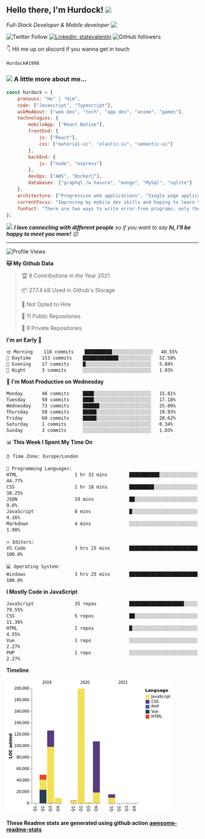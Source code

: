 <h2>Hello there, I'm Hurdock! <img src="https://emoji.gg/assets/emoji/2469_gil_wave.png" width="50"></h2>
<img align='right' src="https://media.giphy.com/media/M9gbBd9nbDrOTu1Mqx/giphy.gif" width="230">
<p><em>Full-Stack Developer & Mobile developer
</em></p>

![Twitter Follow](https://img.shields.io/twitter/follow/hurdock?label=Follow)
[![Linkedin: statevalentin](https://img.shields.io/badge/-Valentin_State-blue?style=flat-square&logo=Linkedin&logoColor=white&link=https://www.linkedin.com/in/statevalentin/)](https://www.linkedin.com/in/statevalentin/)
![GitHub followers](https://img.shields.io/github/followers/hurdock?label=Follow&style=social)

👇 Hit me up on discord if you wanna get in touch

```bash
Hurdock#1998
```
### <img src="https://emoji.gg/assets/emoji/3096_CuteGuyActuallyFlipsPaper.gif" width="50"> A little more about me...  

```javascript
const hurdock = {
    pronouns: "He" | "Him",
    code: ["Javascript", "Typescript"],
    askMeAbout: ["web dev", "tech", "app dev", "anime", "games"],
    technologies: {
        mobileApp: ["React Native"],
        frontEnd: {
            js: ["React"],
            css: ["material-ui", "elastic-ui", "semantic-ui"]
        },
        backEnd: {
            js: ["node", "express"]
        },
        devOps: ["AWS", "Docker🐳"],
        databases: ["graphql /w hasura", "mongo", "MySql", "sqlite"]
    },
    architecture: ["Progressive web applications", "Single page applications"],
    currentFocus: "Improving my mobile dev skills and hoping to learn Swift.",
    funFact: "There are two ways to write error-free programs; only the third one works"
};
```

<img src="https://media.giphy.com/media/LnQjpWaON8nhr21vNW/giphy.gif" width="60"> <em><b>I love connecting with different people</b> so if you want to say <b>hi, I'll be happy to meet you more!</b> 😊</em>

---
<!--START_SECTION:waka-->
![Profile Views](http://img.shields.io/badge/Profile%20Views-40-blue)

**🐱 My Github Data** 

> 🏆 8 Contributions in the Year 2021
 > 
> 📦 277.4 kB Used in Github's Storage 
 > 
> 🚫 Not Opted to Hire
 > 
> 📜 11 Public Repositories 
 > 
> 🔑 9 Private Repositories  
 > 
**I'm an Early 🐤** 

```text
🌞 Morning    118 commits    ██████████░░░░░░░░░░░░░░░   40.55% 
🌆 Daytime    153 commits    █████████████░░░░░░░░░░░░   52.58% 
🌃 Evening    17 commits     █░░░░░░░░░░░░░░░░░░░░░░░░   5.84% 
🌙 Night      3 commits      ░░░░░░░░░░░░░░░░░░░░░░░░░   1.03%

```
📅 **I'm Most Productive on Wednesday** 

```text
Monday       46 commits     ████░░░░░░░░░░░░░░░░░░░░░   15.81% 
Tuesday      50 commits     ████░░░░░░░░░░░░░░░░░░░░░   17.18% 
Wednesday    73 commits     ██████░░░░░░░░░░░░░░░░░░░   25.09% 
Thursday     58 commits     █████░░░░░░░░░░░░░░░░░░░░   19.93% 
Friday       60 commits     █████░░░░░░░░░░░░░░░░░░░░   20.62% 
Saturday     1 commits      ░░░░░░░░░░░░░░░░░░░░░░░░░   0.34% 
Sunday       3 commits      ░░░░░░░░░░░░░░░░░░░░░░░░░   1.03%

```


📊 **This Week I Spent My Time On** 

```text
⌚︎ Time Zone: Europe/London

💬 Programming Languages: 
HTML                     1 hr 32 mins        ███████████░░░░░░░░░░░░░░   44.77% 
CSS                      1 hr 18 mins        █████████░░░░░░░░░░░░░░░░   38.25% 
JSON                     19 mins             ██░░░░░░░░░░░░░░░░░░░░░░░   9.6% 
JavaScript               8 mins              █░░░░░░░░░░░░░░░░░░░░░░░░   4.16% 
Markdown                 4 mins              ░░░░░░░░░░░░░░░░░░░░░░░░░   1.98%

🔥 Editors: 
VS Code                  3 hrs 25 mins       █████████████████████████   100.0%

💻 Operating System: 
Windows                  3 hrs 25 mins       █████████████████████████   100.0%

```

**I Mostly Code in JavaScript** 

```text
JavaScript               35 repos            ████████████████████░░░░░   79.55% 
CSS                      5 repos             ██░░░░░░░░░░░░░░░░░░░░░░░   11.36% 
HTML                     2 repos             █░░░░░░░░░░░░░░░░░░░░░░░░   4.55% 
Vue                      1 repo              ░░░░░░░░░░░░░░░░░░░░░░░░░   2.27% 
PHP                      1 repo              ░░░░░░░░░░░░░░░░░░░░░░░░░   2.27%

```


**Timeline**

![Chart not found](https://raw.githubusercontent.com/Hurdock/Hurdock/main/charts/bar_graph.png) 


<!--END_SECTION:waka-->

**These Readme stats are generated using github action [awesome-readme-stats](https://github.com/anmol098/waka-readme-stats)**
